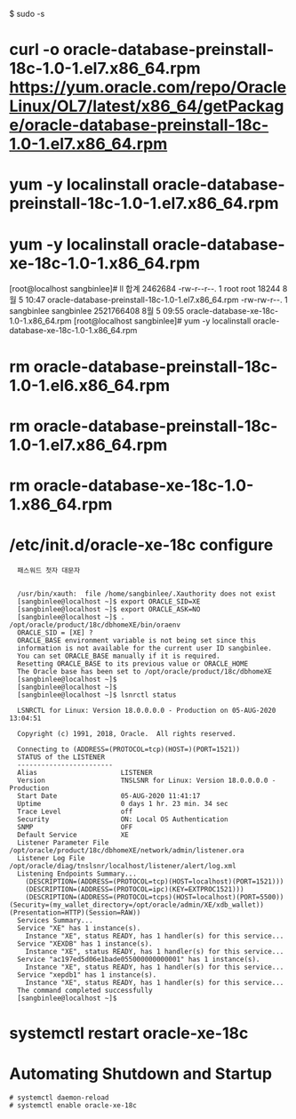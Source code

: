 $ sudo -s
# curl -o oracle-database-preinstall-18c-1.0-1.el7.x86_64.rpm https://yum.oracle.com/repo/OracleLinux/OL7/latest/x86_64/getPackage/oracle-database-preinstall-18c-1.0-1.el7.x86_64.rpm
# yum -y localinstall oracle-database-preinstall-18c-1.0-1.el7.x86_64.rpm

# yum -y localinstall oracle-database-xe-18c-1.0-1.x86_64.rpm


[root@localhost sangbinlee]# ll
합계 2462684
-rw-r--r--. 1 root       root            18244  8월  5 10:47 oracle-database-preinstall-18c-1.0-1.el7.x86_64.rpm
-rw-rw-r--. 1 sangbinlee sangbinlee 2521766408  8월  5 09:55 oracle-database-xe-18c-1.0-1.x86_64.rpm
[root@localhost sangbinlee]# yum -y localinstall oracle-database-xe-18c-1.0-1.x86_64.rpm



# rm oracle-database-preinstall-18c-1.0-1.el6.x86_64.rpm
# rm oracle-database-preinstall-18c-1.0-1.el7.x86_64.rpm
# rm oracle-database-xe-18c-1.0-1.x86_64.rpm


# /etc/init.d/oracle-xe-18c configure


      패스워드 첫자 대문자 


      /usr/bin/xauth:  file /home/sangbinlee/.Xauthority does not exist
      [sangbinlee@localhost ~]$ export ORACLE_SID=XE
      [sangbinlee@localhost ~]$ export ORACLE_ASK=NO
      [sangbinlee@localhost ~]$ . /opt/oracle/product/18c/dbhomeXE/bin/oraenv
      ORACLE_SID = [XE] ?
      ORACLE_BASE environment variable is not being set since this
      information is not available for the current user ID sangbinlee.
      You can set ORACLE_BASE manually if it is required.
      Resetting ORACLE_BASE to its previous value or ORACLE_HOME
      The Oracle base has been set to /opt/oracle/product/18c/dbhomeXE
      [sangbinlee@localhost ~]$
      [sangbinlee@localhost ~]$
      [sangbinlee@localhost ~]$ lsnrctl status

      LSNRCTL for Linux: Version 18.0.0.0.0 - Production on 05-AUG-2020 13:04:51

      Copyright (c) 1991, 2018, Oracle.  All rights reserved.

      Connecting to (ADDRESS=(PROTOCOL=tcp)(HOST=)(PORT=1521))
      STATUS of the LISTENER
      ------------------------
      Alias                     LISTENER
      Version                   TNSLSNR for Linux: Version 18.0.0.0.0 - Production
      Start Date                05-AUG-2020 11:41:17
      Uptime                    0 days 1 hr. 23 min. 34 sec
      Trace Level               off
      Security                  ON: Local OS Authentication
      SNMP                      OFF
      Default Service           XE
      Listener Parameter File   /opt/oracle/product/18c/dbhomeXE/network/admin/listener.ora
      Listener Log File         /opt/oracle/diag/tnslsnr/localhost/listener/alert/log.xml
      Listening Endpoints Summary...
        (DESCRIPTION=(ADDRESS=(PROTOCOL=tcp)(HOST=localhost)(PORT=1521)))
        (DESCRIPTION=(ADDRESS=(PROTOCOL=ipc)(KEY=EXTPROC1521)))
        (DESCRIPTION=(ADDRESS=(PROTOCOL=tcps)(HOST=localhost)(PORT=5500))(Security=(my_wallet_directory=/opt/oracle/admin/XE/xdb_wallet))(Presentation=HTTP)(Session=RAW))
      Services Summary...
      Service "XE" has 1 instance(s).
        Instance "XE", status READY, has 1 handler(s) for this service...
      Service "XEXDB" has 1 instance(s).
        Instance "XE", status READY, has 1 handler(s) for this service...
      Service "ac197ed5d06e1bade055000000000001" has 1 instance(s).
        Instance "XE", status READY, has 1 handler(s) for this service...
      Service "xepdb1" has 1 instance(s).
        Instance "XE", status READY, has 1 handler(s) for this service...
      The command completed successfully
      [sangbinlee@localhost ~]$

# systemctl restart oracle-xe-18c


# Automating Shutdown and Startup

    # systemctl daemon-reload
    # systemctl enable oracle-xe-18c
    
    
    
     
    
    
    
    
